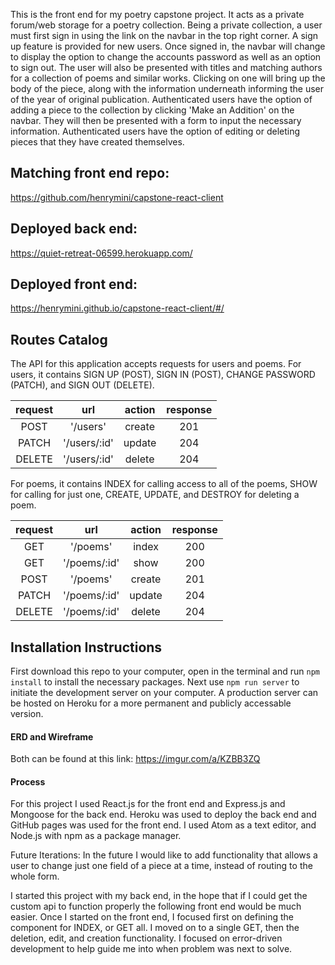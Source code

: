 This is the front end for my poetry capstone project. It acts as a private forum/web storage for a poetry collection. Being a private collection, a user must first sign in using the link on the navbar in the top right corner. A sign up feature is provided for new users. Once signed in, the navbar will change to display the option to change the accounts password as well as an option to sign out. The user will also be presented with titles and matching authors for a collection of poems and similar works. Clicking on one will bring up the body of the piece, along with the information underneath informing the user of the year of original publication. Authenticated users have the option of adding a piece to the collection by clicking 'Make an Addition' on the navbar. They will then be presented with a form to input the necessary information. Authenticated users have the option of editing or deleting pieces that they have created themselves.


## Matching front end repo:
https://github.com/henrymini/capstone-react-client

## Deployed back end:
https://quiet-retreat-06599.herokuapp.com/

## Deployed front end:
https://henrymini.github.io/capstone-react-client/#/

## Routes Catalog

The API for this application accepts requests for users and poems.
For users, it contains SIGN UP (POST), SIGN IN (POST), CHANGE PASSWORD (PATCH), and SIGN OUT (DELETE).

| request |      url     | action | response |
|:-------:|:------------:|:------:|:--------:|
| POST    | '/users'     | create |    201   |
| PATCH   | '/users/:id' | update |    204   |
| DELETE  | '/users/:id' | delete |    204   |

For poems, it contains INDEX for calling access to all of the poems, SHOW for calling for just one, CREATE, UPDATE, and DESTROY for deleting a poem.

| request |      url     | action | response |
|:-------:|:------------:|:------:|:--------:|
| GET     | '/poems'     | index  |    200   |
| GET     | '/poems/:id' | show   |    200   |
| POST    | '/poems'     | create |    201   |
| PATCH   | '/poems/:id' | update |    204   |
| DELETE  | '/poems/:id' | delete |    204   |

## Installation Instructions

First download this repo to your computer, open in the terminal and run ```npm install``` to install the necessary packages. Next use ```npm run server``` to initiate the development server on your computer. A production server can be hosted on Heroku for a more permanent and publicly accessable version.

#### ERD and Wireframe
Both can be found at this link: https://imgur.com/a/KZBB3ZQ

</hr>

#### Process 

For this project I used React.js for the front end and Express.js and Mongoose for the back end. Heroku was used to deploy the back end and GitHub pages was used for the front end. I used Atom as a text editor, and Node.js with npm as a package manager.

Future Iterations:
In the future I would like to add functionality that allows a user to change just one field of a piece at a time, instead of routing to the whole form.

I started this project with my back end, in the hope that if I could get the custom api to function properly the following front end would be much easier. Once I started on the front end, I focused first on defining the component for INDEX, or GET all. I moved on to a single GET, then the deletion, edit, and creation functionality. I focused on error-driven development to help guide me into when problem was next to solve.
